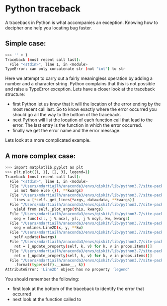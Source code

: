 # Python traceback

A traceback in Python is what accompanies an exception. Knowing how to decipher
one help you locating bug faster.

## Simple case:

```bash
>>> '' + 1
Traceback (most recent call last):
  File "<stdin>", line 1, in <module>
TypeError: can only concatenate str (not "int") to str
```

Here we attempt to carry out a fairly meaningless operation by adding a number
and a character string. Python complains that this is not possible and raise
a TypeError exception. Lets have a closer look at the traceback structure:
- first Python let us know that it will the location of the error ending by the
  most recent call last.  So to know exactly where the error occurred you
  should go all the way to the bottom of the traceback.
- next Python will list the location of each function call that lead to the
  error. The last entry is the function in which the error occurred.
- finally we get the error name and the error message.

Lets look at a more complicated example.

## A more complex case:

```bash
>>> import matplotlib.pyplot as plt
>>> plt.plot([1, 1], [2, 3], legend=1)
Traceback (most recent call last):
  File "<stdin>", line 1, in <module>
  File "/Users/mdartiailh/anaconda3/envs/qiskit/lib/python3.7/site-packages/matplotlib/pyplot.py", line 2789, in plot
    is not None else {}), **kwargs)
  File "/Users/mdartiailh/anaconda3/envs/qiskit/lib/python3.7/site-packages/matplotlib/axes/_axes.py", line 1666, in plot
    lines = [*self._get_lines(*args, data=data, **kwargs)]
  File "/Users/mdartiailh/anaconda3/envs/qiskit/lib/python3.7/site-packages/matplotlib/axes/_base.py", line 225, in __call__
    yield from self._plot_args(this, kwargs)
  File "/Users/mdartiailh/anaconda3/envs/qiskit/lib/python3.7/site-packages/matplotlib/axes/_base.py", line 405, in _plot_args
    seg = func(x[:, j % ncx], y[:, j % ncy], kw, kwargs)
  File "/Users/mdartiailh/anaconda3/envs/qiskit/lib/python3.7/site-packages/matplotlib/axes/_base.py", line 312, in _makeline
    seg = mlines.Line2D(x, y, **kw)
  File "/Users/mdartiailh/anaconda3/envs/qiskit/lib/python3.7/site-packages/matplotlib/lines.py", line 404, in __init__
    self.update(kwargs)
  File "/Users/mdartiailh/anaconda3/envs/qiskit/lib/python3.7/site-packages/matplotlib/artist.py", line 957, in update
    ret = [_update_property(self, k, v) for k, v in props.items()]
  File "/Users/mdartiailh/anaconda3/envs/qiskit/lib/python3.7/site-packages/matplotlib/artist.py", line 957, in <listcomp>
    ret = [_update_property(self, k, v) for k, v in props.items()]
  File "/Users/mdartiailh/anaconda3/envs/qiskit/lib/python3.7/site-packages/matplotlib/artist.py", line 953, in _update_property
    .format(type(self).__name__, k))
AttributeError: 'Line2D' object has no property 'legend'
```

You should remember the following:
- first look at the bottom of the traceback to identify the error that occurred
- next look at the function called to
